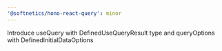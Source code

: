 ```yaml
---
'@softnetics/hono-react-query': minor
---
```


Introduce useQuery with DefinedUseQueryResult type and queryOptions with DefinedInitialDataOptions
